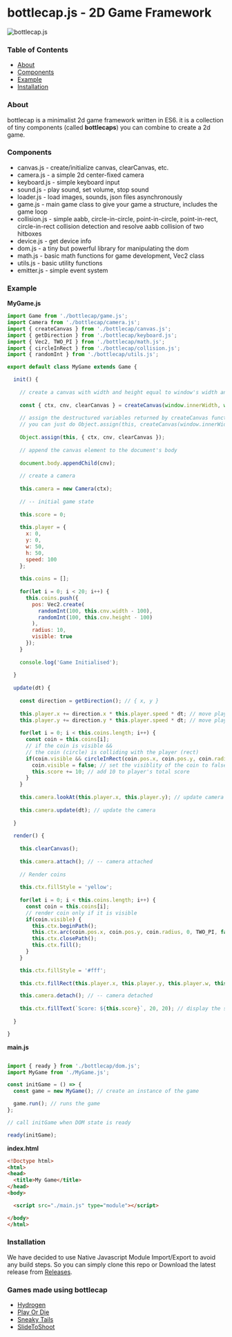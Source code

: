 # bottlecap.js - 2D Game Framework

![bottlecap.js](https://github.com/harshsinghdev/bottlecap/raw/main/banner.png)

### Table of Contents  
- [About](#about)  
- [Components](#components)
- [Example](#example)
- [Installation](#installation)

### About

bottlecap is a minimalist 2d game framework written in ES6. it is a collection of tiny components (called **bottlecaps**) you can combine to create a 2d game.

### Components

* canvas.js - create/initialize canvas, clearCanvas, etc.
* camera.js - a simple 2d center-fixed camera
* keyboard.js - simple keyboard input
* sound.js - play sound, set volume, stop sound
* loader.js - load images, sounds, json files asynchronously
* game.js - main game class to give your game a structure, includes the game loop
* collision.js - simple aabb, circle-in-circle, point-in-circle, point-in-rect, circle-in-rect collision detection and resolve aabb collision of two hitboxes
* device.js - get device info
* dom.js - a tiny but powerful library for manipulating the dom
* math.js - basic math functions for game development, Vec2 class
* utils.js - basic utility functions
* emitter.js - simple event system

### Example

**MyGame.js**

```javascript
import Game from './bottlecap/game.js';
import Camera from './bottlecap/camera.js';
import { createCanvas } from './bottlecap/canvas.js';
import { getDirection } from './bottlecap/keyboard.js';
import { Vec2, TWO_PI } from './bottlecap/math.js';
import { circleInRect } from './bottlecap/collision.js';
import { randomInt } from './bottlecap/utils.js';

export default class MyGame extends Game {

  init() {
  
    // create a canvas with width and height equal to window's width and height and set its background color to black
  
    const { ctx, cnv, clearCanvas } = createCanvas(window.innerWidth, window.innerHeight, 'black');
    
    // assign the destructured variables returned by createCanvas function to `this`
    // you can just do Object.assign(this, createCanvas(window.innerWidth, window.innerHeight, 'black')); if you like
    
    Object.assign(this, { ctx, cnv, clearCanvas });
    
    // append the canvas element to the document's body
  
    document.body.appendChild(cnv);
    
    // create a camera
    
    this.camera = new Camera(ctx);
    
    // -- initial game state
    
    this.score = 0;
    
    this.player = {
      x: 0,
      y: 0,
      w: 50,
      h: 50,
      speed: 100
    };
    
    this.coins = [];
    
    for(let i = 0; i < 20; i++) {
      this.coins.push({
        pos: Vec2.create(
          randomInt(100, this.cnv.width - 100),
          randomInt(100, this.cnv.height - 100)
        ),
        radius: 10,
        visible: true
      });
    }
    
    console.log('Game Initialised');
  
  }
  
  update(dt) {
    
    const direction = getDirection(); // { x, y }
    
    this.player.x += direction.x * this.player.speed * dt; // move player left or right depending on direction.x's value [1, -1]
    this.player.y += direction.y * this.player.speed * dt; // move player up or down depending on direction.y's value [1, -1]
    
    for(let i = 0; i < this.coins.length; i++) {
      const coin = this.coins[i];
      // if the coin is visible &&
      // the coin (circle) is colliding with the player (rect)
      if(coin.visible && circleInRect(coin.pos.x, coin.pos.y, coin.radius, this.player.x, this.player.y, this.player.w, this.player.h)) {
        coin.visible = false; // set the visiblity of the coin to false
        this.score += 10; // add 10 to player's total score
      }
    }
    
    this.camera.lookAt(this.player.x, this.player.y); // update camera's target location
    
    this.camera.update(dt); // update the camera
    
  }
  
  render() {
  
    this.clearCanvas();
    
    this.camera.attach(); // -- camera attached
    
    // Render coins
    
    this.ctx.fillStyle = 'yellow';
    
    for(let i = 0; i < this.coins.length; i++) {
      const coin = this.coins[i];
      // render coin only if it is visible
      if(coin.visible) {
        this.ctx.beginPath();
        this.ctx.arc(coin.pos.x, coin.pos.y, coin.radius, 0, TWO_PI, false);
        this.ctx.closePath();
        this.ctx.fill();
      }
    }

    this.ctx.fillStyle = '#fff';
    
    this.ctx.fillRect(this.player.x, this.player.y, this.player.w, this.player.h); // render the player

    this.camera.detach(); // -- camera detached
    
    this.ctx.fillText(`Score: ${this.score}`, 20, 20); // display the score
  
  }

}
```

**main.js**

```javascript

import { ready } from './bottlecap/dom.js';
import MyGame from './MyGame.js';

const initGame = () => {
  const game = new MyGame(); // create an instance of the game

  game.run(); // runs the game
};

// call initGame when DOM state is ready

ready(initGame);
```

**index.html**

```html
<!Doctype html>
<html>
<head>
  <title>My Game</title>
</head>
<body>

  <script src="./main.js" type="module"></script>

</body>
</html>
```

### Installation

We have decided to use Native Javascript Module Import/Export to avoid any build steps. So you can simply clone this repo or Download the latest release from [Releases](https://github.com/harshsinghdev/bottlecap/releases).

### Games made using bottlecap
* [Hydrogen](https://hypervoid.itch.io/hydrogen)
* [Play Or Die](https://hypervoid.itch.io/play-or-die)
* [Sneaky Tails](https://hypervoid.itch.io/sneaky-tails)
* [SlideToShoot](https://hypervoid.itch.io/slide-to-shoot)

